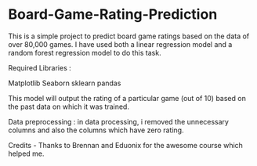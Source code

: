 # Board-Game-Rating-Prediction
This is a simple project to predict board game ratings based on the data of over 80,000 games. I have used both a linear regression model and a random forest regression model to do this task. 

Required Libraries :

Matplotlib
Seaborn
sklearn
pandas

This model will output the rating of a particular game (out of 10) based on the past data on which it was trained. 

Data preprocessing : in data processing, i removed the unnecessary columns and also the columns which have zero rating.

Credits - Thanks to Brennan and Eduonix for the awesome course which helped me.
